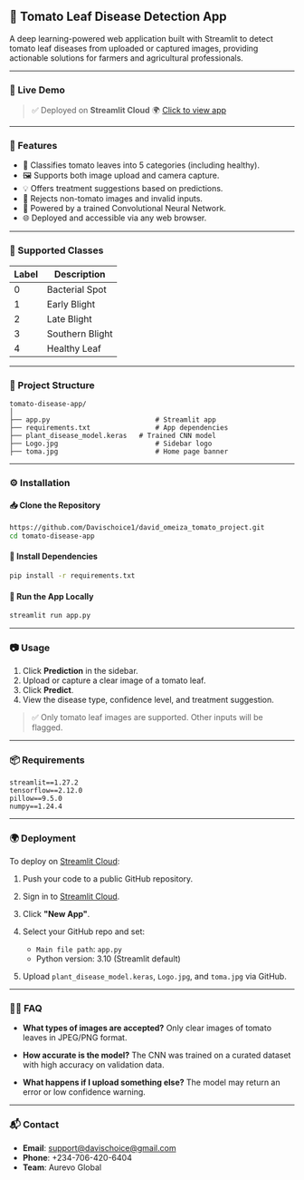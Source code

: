 ## 🍅 Tomato Leaf Disease Detection App

A deep learning-powered web application built with Streamlit to detect tomato leaf diseases from uploaded or captured images, providing actionable solutions for farmers and agricultural professionals.

---

### 🔗 Live Demo

> ✅ Deployed on **Streamlit Cloud**
> 🌍 [Click to view app](https://tpdcsys.streamlit.app/)


---

### 📌 Features

* 🌱 Classifies tomato leaves into 5 categories (including healthy).
* 🖼️ Supports both image upload and camera capture.
* 💡 Offers treatment suggestions based on predictions.
* 🚫 Rejects non-tomato images and invalid inputs.
* 🧠 Powered by a trained Convolutional Neural Network.
* 🌐 Deployed and accessible via any web browser.

---

### 🧪 Supported Classes

| Label | Description     |
| ----- | --------------- |
| 0     | Bacterial Spot  |
| 1     | Early Blight    |
| 2     | Late Blight     |
| 3     | Southern Blight |
| 4     | Healthy Leaf    |

---

### 📁 Project Structure

```
tomato-disease-app/
│
├── app.py                          # Streamlit app
├── requirements.txt                # App dependencies
├── plant_disease_model.keras   # Trained CNN model
├── Logo.jpg                        # Sidebar logo
├── toma.jpg                        # Home page banner
```

---

### ⚙️ Installation

#### 📥 Clone the Repository

```bash
https://github.com/Davischoice1/david_omeiza_tomato_project.git
cd tomato-disease-app
```

#### 🧪 Install Dependencies

```bash
pip install -r requirements.txt
```

#### 🚀 Run the App Locally

```bash
streamlit run app.py
```

---

### 📷 Usage

1. Click **Prediction** in the sidebar.
2. Upload or capture a clear image of a tomato leaf.
3. Click **Predict**.
4. View the disease type, confidence level, and treatment suggestion.

> ✅ Only tomato leaf images are supported. Other inputs will be flagged.

---

### 📦 Requirements

```
streamlit==1.27.2
tensorflow==2.12.0
pillow==9.5.0
numpy==1.24.4
```

---

### 🌍 Deployment

To deploy on [Streamlit Cloud](https://streamlit.io/cloud):

1. Push your code to a public GitHub repository.
2. Sign in to [Streamlit Cloud](https://streamlit.io/cloud).
3. Click **"New App"**.
4. Select your GitHub repo and set:

   * `Main file path`: `app.py`
   * Python version: 3.10 (Streamlit default)
5. Upload `plant_disease_model.keras`, `Logo.jpg`, and `toma.jpg` via GitHub.

---

### 🙋‍♂️ FAQ

* **What types of images are accepted?**
  Only clear images of tomato leaves in JPEG/PNG format.

* **How accurate is the model?**
  The CNN was trained on a curated dataset with high accuracy on validation data.

* **What happens if I upload something else?**
  The model may return an error or low confidence warning.

---

### 📬 Contact

* **Email**: [support@davischoice@gmail.com](mailto:support@davischoice@gmail.com)
* **Phone**: +234-706-420-6404
* **Team**: Aurevo Global

